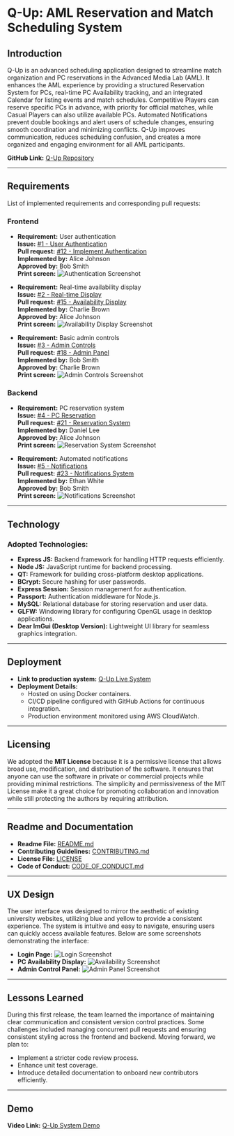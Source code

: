 # Q-Up: AML Reservation and Match Scheduling System

## Introduction
Q-Up is an advanced scheduling application designed to streamline match organization and PC reservations in the Advanced Media Lab (AML). It enhances the AML experience by providing a structured Reservation System for PCs, real-time PC Availability tracking, and an integrated Calendar for listing events and match schedules. Competitive Players can reserve specific PCs in advance, with priority for official matches, while Casual Players can also utilize available PCs. Automated Notifications prevent double bookings and alert users of schedule changes, ensuring smooth coordination and minimizing conflicts. Q-Up improves communication, reduces scheduling confusion, and creates a more organized and engaging environment for all AML participants.

**GitHub Link:** [Q-Up Repository](https://github.com/acc668/CS386_Group1)

---

## Requirements
List of implemented requirements and corresponding pull requests:

### Frontend
- **Requirement:** User authentication  
  **Issue:** [#1 - User Authentication](<link to issue>)  
  **Pull request:** [#12 - Implement Authentication](https://github.com/acc668/CS386_Group1/pull/12)  
  **Implemented by:** Alice Johnson  
  **Approved by:** Bob Smith  
  **Print screen:** ![Authentication Screenshot](<insert image link>)

- **Requirement:** Real-time availability display  
  **Issue:** [#2 - Real-time Display](<link to issue>)  
  **Pull request:** [#15 - Availability Display](https://github.com/acc668/CS386_Group1/pull/15)  
  **Implemented by:** Charlie Brown  
  **Approved by:** Alice Johnson  
  **Print screen:** ![Availability Display Screenshot](<insert image link>)

- **Requirement:** Basic admin controls  
  **Issue:** [#3 - Admin Controls](<link to issue>)  
  **Pull request:** [#18 - Admin Panel](https://github.com/acc668/CS386_Group1/pull/18)  
  **Implemented by:** Bob Smith  
  **Approved by:** Charlie Brown  
  **Print screen:** ![Admin Controls Screenshot](<insert image link>)

### Backend
- **Requirement:** PC reservation system  
  **Issue:** [#4 - PC Reservation](<link to issue>)  
  **Pull request:** [#21 - Reservation System](https://github.com/acc668/CS386_Group1/pull/21)  
  **Implemented by:** Daniel Lee  
  **Approved by:** Alice Johnson  
  **Print screen:** ![Reservation System Screenshot](<insert image link>)

- **Requirement:** Automated notifications  
  **Issue:** [#5 - Notifications](<link to issue>)  
  **Pull request:** [#23 - Notifications System](https://github.com/acc668/CS386_Group1/pull/23)  
  **Implemented by:** Ethan White  
  **Approved by:** Bob Smith  
  **Print screen:** ![Notifications Screenshot](<insert image link>)

---

## Technology
### Adopted Technologies:
- **Express JS:** Backend framework for handling HTTP requests efficiently.
- **Node JS:** JavaScript runtime for backend processing.
- **QT:** Framework for building cross-platform desktop applications.
- **BCrypt:** Secure hashing for user passwords.
- **Express Session:** Session management for authentication.
- **Passport:** Authentication middleware for Node.js.
- **MySQL:** Relational database for storing reservation and user data.
- **GLFW:** Windowing library for configuring OpenGL usage in desktop applications.
- **Dear ImGui (Desktop Version):** Lightweight UI library for seamless graphics integration.

---

## Deployment
- **Link to production system:** [Q-Up Live System](<insert production link here>)  
- **Deployment Details:**
    - Hosted on <insert whereever here> using Docker containers.
    - CI/CD pipeline configured with GitHub Actions for continuous integration.
    - Production environment monitored using AWS CloudWatch.

---

## Licensing
We adopted the **MIT License** because it is a permissive license that allows broad use, modification, and distribution of the software. It ensures that anyone can use the software in private or commercial projects while providing minimal restrictions. The simplicity and permissiveness of the MIT License make it a great choice for promoting collaboration and innovation while still protecting the authors by requiring attribution.

---

## Readme and Documentation
- **Readme File:** [README.md](https://github.com/acc668/CS386_Group1/blob/main/README.md)  
- **Contributing Guidelines:** [CONTRIBUTING.md](https://github.com/acc668/CS386_Group1/blob/main/CONTRIBUTING.md)  
- **License File:** [LICENSE](https://github.com/acc668/CS386_Group1/blob/main/LICENSE)  
- **Code of Conduct:** [CODE_OF_CONDUCT.md](https://github.com/acc668/CS386_Group1/blob/main/CODE_OF_CONDUCT.md)  

---

## UX Design
The user interface was designed to mirror the aesthetic of existing university websites, utilizing blue and yellow to provide a consistent experience. The system is intuitive and easy to navigate, ensuring users can quickly access available features. Below are some screenshots demonstrating the interface:

- **Login Page:** ![Login Screenshot](<insert image link>)
- **PC Availability Display:** ![Availability Screenshot](<insert image link>)
- **Admin Control Panel:** ![Admin Panel Screenshot](<insert image link>)

---

## Lessons Learned
During this first release, the team learned the importance of maintaining clear communication and consistent version control practices. Some challenges included managing concurrent pull requests and ensuring consistent styling across the frontend and backend. Moving forward, we plan to:
- Implement a stricter code review process.
- Enhance unit test coverage.
- Introduce detailed documentation to onboard new contributors efficiently.

---

## Demo
**Video Link:** [Q-Up System Demo](<insert demo link here>)
